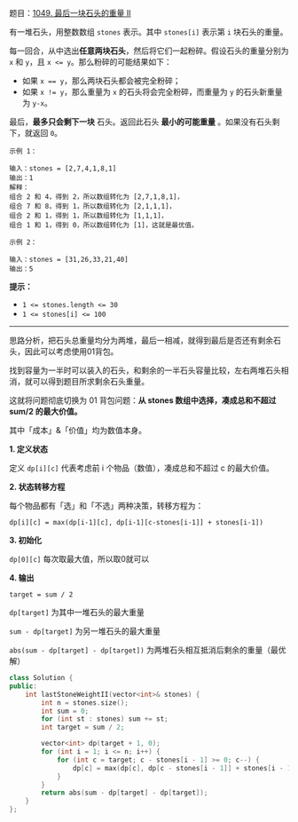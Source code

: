 题目：[1049. 最后一块石头的重量 II](https://leetcode.cn/problems/last-stone-weight-ii/)

有一堆石头，用整数数组 `stones` 表示。其中 `stones[i]` 表示第 `i` 块石头的重量。

每一回合，从中选出**任意两块石头**，然后将它们一起粉碎。假设石头的重量分别为 `x` 和 `y`，且 `x <= y`。那么粉碎的可能结果如下：

- 如果 `x == y`，那么两块石头都会被完全粉碎；
- 如果 `x != y`，那么重量为 `x` 的石头将会完全粉碎，而重量为 `y` 的石头新重量为 `y-x`。

最后，**最多只会剩下一块** 石头。返回此石头 **最小的可能重量** 。如果没有石头剩下，就返回 `0`。

```
示例 1：

输入：stones = [2,7,4,1,8,1]
输出：1
解释：
组合 2 和 4，得到 2，所以数组转化为 [2,7,1,8,1]，
组合 7 和 8，得到 1，所以数组转化为 [2,1,1,1]，
组合 2 和 1，得到 1，所以数组转化为 [1,1,1]，
组合 1 和 1，得到 0，所以数组转化为 [1]，这就是最优值。

示例 2：

输入：stones = [31,26,33,21,40]
输出：5

```

**提示：**

- `1 <= stones.length <= 30`
- `1 <= stones[i] <= 100`

---

思路分析，把石头总重量均分为两堆，最后一相减，就得到最后是否还有剩余石头，因此可以考虑使用01背包。

找到容量为一半时可以装入的石头，和剩余的一半石头容量比较，左右两堆石头相消，就可以得到题目所求剩余石头重量。

这就将问题彻底切换为 01 背包问题：**从 stones 数组中选择，凑成总和不超过 sum/2 的最大价值。**

其中「成本」&「价值」均为数值本身。

**1. 定义状态**

定义 `dp[i][c]` 代表考虑前 i 个物品（数值），凑成总和不超过 c 的最大价值。

**2. 状态转移方程**

每个物品都有「选」和「不选」两种决策，转移方程为：

`dp[i][c] = max(dp[i-1][c], dp[i-1][c-stones[i-1]] + stones[i-1])`

**3. 初始化**

`dp[0][c]` 每次取最大值，所以取0就可以

**4. 输出**

`target = sum / 2`

`dp[target]` 为其中一堆石头的最大重量

`sum - dp[target]`  为另一堆石头的最大重量

`abs(sum - dp[target] - dp[target])` 为两堆石头相互抵消后剩余的重量（最优解）



```c++
class Solution {
public:
    int lastStoneWeightII(vector<int>& stones) {
        int n = stones.size();
        int sum = 0;
        for (int st : stones) sum += st;
        int target = sum / 2;

        vector<int> dp(target + 1, 0);
        for (int i = 1; i <= n; i++) {
            for (int c = target; c - stones[i - 1] >= 0; c--) {
                dp[c] = max(dp[c], dp[c - stones[i - 1]] + stones[i - 1]);
            }
        }
        return abs(sum - dp[target] - dp[target]);
    }
};
```

